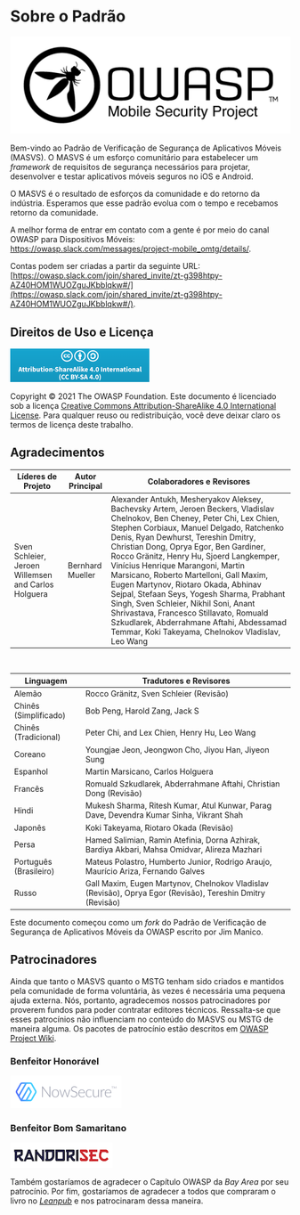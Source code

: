# Sobre o Padrão

![OWASP Logo](images/OWASP_logo.png)

Bem-vindo ao Padrão de Verificação de Segurança de Aplicativos Móveis (MASVS). O MASVS é um esforço comunitário para estabelecer um _framework_ de requisitos de segurança necessários para projetar, desenvolver e testar aplicativos móveis seguros no iOS e Android.

O MASVS é o resultado de esforços da comunidade e do retorno da indústria. Esperamos que esse padrão evolua com o tempo e recebamos retorno da comunidade.

A melhor forma de entrar em contato com a gente é por meio do canal OWASP para Dispositivos Móveis: <https://owasp.slack.com/messages/project-mobile_omtg/details/>.

Contas podem ser criadas a partir da seguinte URL: [https://owasp.slack.com/join/shared_invite/zt-g398htpy-AZ40HOM1WUOZguJKbblqkw#/](https://owasp.slack.com/join/shared_invite/zt-g398htpy-AZ40HOM1WUOZguJKbblqkw#/).

## Direitos de Uso e Licença

[![Creative Commons License](images/CC-license.png)](https://creativecommons.org/licenses/by-sa/4.0/)

Copyright © 2021 The OWASP Foundation. Este documento é licenciado sob a licença [Creative Commons Attribution-ShareAlike 4.0 International License](https://creativecommons.org/licenses/by-sa/4.0/). Para qualquer reuso ou redistribuição, você deve deixar claro os termos de licença deste trabalho.

<!-- \pagebreak -->

## Agradecimentos

| Líderes de Projeto | Autor Principal | Colaboradores e Revisores
| ------- | --- | ----------------- |
| Sven Schleier, Jeroen Willemsen and Carlos Holguera | Bernhard Mueller | Alexander Antukh, Mesheryakov Aleksey, Bachevsky Artem, Jeroen Beckers, Vladislav Chelnokov, Ben Cheney, Peter Chi, Lex Chien, Stephen Corbiaux, Manuel Delgado, Ratchenko Denis, Ryan Dewhurst, Tereshin Dmitry, Christian Dong, Oprya Egor, Ben Gardiner, Rocco Gränitz, Henry Hu, Sjoerd Langkemper, Vinícius Henrique Marangoni, Martin Marsicano, Roberto Martelloni, Gall Maxim, Eugen Martynov, Riotaro Okada, Abhinav Sejpal, Stefaan Seys, Yogesh Sharma, Prabhant Singh, Sven Schleier, Nikhil Soni, Anant Shrivastava, Francesco Stillavato, Romuald Szkudlarek, Abderrahmane Aftahi, Abdessamad Temmar, Koki Takeyama, Chelnokov Vladislav, Leo Wang |

<br/>

| Linguagem | Tradutores e Revisores |
| --------------- | ------------------------------------------------------------ |
| Alemão | Rocco Gränitz, Sven Schleier (Revisão) |
| Chinês (Simplificado) | Bob Peng, Harold Zang, Jack S |
| Chinês (Tradicional) | Peter Chi, and Lex Chien, Henry Hu, Leo Wang |
| Coreano | Youngjae Jeon, Jeongwon Cho, Jiyou Han, Jiyeon Sung |
| Espanhol | Martin Marsicano, Carlos Holguera |
| Francês | Romuald Szkudlarek, Abderrahmane Aftahi, Christian Dong (Revisão) |
| Hindi | Mukesh Sharma, Ritesh Kumar, Atul Kunwar, Parag Dave, Devendra Kumar Sinha, Vikrant Shah |
| Japonês | Koki Takeyama, Riotaro Okada (Revisão) |
| Persa | Hamed Salimian, Ramin Atefinia, Dorna Azhirak, Bardiya Akbari, Mahsa Omidvar, Alireza Mazhari |
| Português (Brasileiro) | Mateus Polastro, Humberto Junior, Rodrigo Araujo, Maurício Ariza, Fernando Galves |
| Russo | Gall Maxim, Eugen Martynov, Chelnokov Vladislav (Revisão), Oprya Egor (Revisão), Tereshin Dmitry (Revisão) |

Este documento começou como um _fork_ do Padrão de Verificação de Segurança de Aplicativos Móveis da OWASP escrito por Jim Manico.

## Patrocinadores

Ainda que tanto o MASVS quanto o MSTG tenham sido criados e mantidos pela comunidade de forma voluntária, às vezes é necessária uma pequena ajuda externa. Nós, portanto, agradecemos nossos patrocinadores por proverem fundos para poder contratar editores técnicos. Ressalta-se que esses patrocínios não influenciam no conteúdo do MASVS ou MSTG de maneira alguma. Os pacotes de patrocínio estão descritos em [OWASP Project Wiki](https://owasp.org/www-project-mobile-security-testing-guide/#div-sponsorship "OWASP Mobile Security Testing Guide Sponsorship Packages").

### Benfeitor Honorável

[![NowSecure](images/NowSecure_logo.png)](https://www.nowsecure.com/)

### Benfeitor Bom Samaritano

[![RandoriSec](images/Randorisec_logo.png)](https://www.randorisec.fr/)

Também gostaríamos de agradecer o Capítulo OWASP da _Bay Area_ por seu patrocínio. Por fim, gostaríamos de agradecer a todos que compraram o livro no _[Leanpub](https://leanpub.com/mobile-security-testing-guide)_ e nos patrocinaram dessa maneira.

